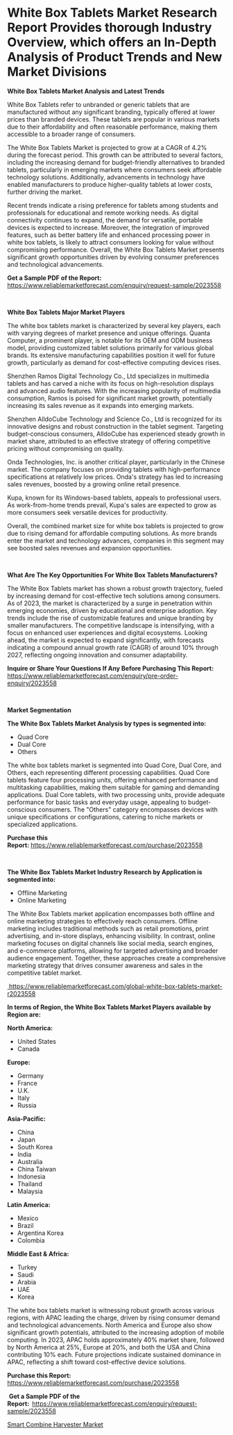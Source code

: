 <p><h1>White Box Tablets Market Research Report Provides thorough Industry Overview, which offers an In-Depth Analysis of Product Trends and New Market Divisions</h1></p><p><strong>White Box Tablets Market Analysis and Latest Trends</strong></p>
<p><p>White Box Tablets refer to unbranded or generic tablets that are manufactured without any significant branding, typically offered at lower prices than branded devices. These tablets are popular in various markets due to their affordability and often reasonable performance, making them accessible to a broader range of consumers.</p><p>The White Box Tablets Market is projected to grow at a CAGR of 4.2% during the forecast period. This growth can be attributed to several factors, including the increasing demand for budget-friendly alternatives to branded tablets, particularly in emerging markets where consumers seek affordable technology solutions. Additionally, advancements in technology have enabled manufacturers to produce higher-quality tablets at lower costs, further driving the market.</p><p>Recent trends indicate a rising preference for tablets among students and professionals for educational and remote working needs. As digital connectivity continues to expand, the demand for versatile, portable devices is expected to increase. Moreover, the integration of improved features, such as better battery life and enhanced processing power in white box tablets, is likely to attract consumers looking for value without compromising performance. Overall, the White Box Tablets Market presents significant growth opportunities driven by evolving consumer preferences and technological advancements.</p></p>
<p><strong>Get a Sample PDF of the Report:&nbsp;</strong> <a href="https://www.reliablemarketforecast.com/enquiry/request-sample/2023558?utm_campaign=2755&utm_medium=2&utm_source=Github&utm_content=ia&utm_term=28022025&utm_id=white-box-tablets">https://www.reliablemarketforecast.com/enquiry/request-sample/2023558</a></p>
<p>&nbsp;</p>
<p><strong>White Box Tablets Major Market Players</strong></p>
<p><p>The white box tablets market is characterized by several key players, each with varying degrees of market presence and unique offerings. Quanta Computer, a prominent player, is notable for its OEM and ODM business model, providing customized tablet solutions primarily for various global brands. Its extensive manufacturing capabilities position it well for future growth, particularly as demand for cost-effective computing devices rises.</p><p>Shenzhen Ramos Digital Technology Co., Ltd specializes in multimedia tablets and has carved a niche with its focus on high-resolution displays and advanced audio features. With the increasing popularity of multimedia consumption, Ramos is poised for significant market growth, potentially increasing its sales revenue as it expands into emerging markets.</p><p>Shenzhen AlldoCube Technology and Science Co., Ltd is recognized for its innovative designs and robust construction in the tablet segment. Targeting budget-conscious consumers, AlldoCube has experienced steady growth in market share, attributed to an effective strategy of offering competitive pricing without compromising on quality.</p><p>Onda Technologies, Inc. is another critical player, particularly in the Chinese market. The company focuses on providing tablets with high-performance specifications at relatively low prices. Onda's strategy has led to increasing sales revenues, boosted by a growing online retail presence.</p><p>Kupa, known for its Windows-based tablets, appeals to professional users. As work-from-home trends prevail, Kupa's sales are expected to grow as more consumers seek versatile devices for productivity.</p><p>Overall, the combined market size for white box tablets is projected to grow due to rising demand for affordable computing solutions. As more brands enter the market and technology advances, companies in this segment may see boosted sales revenues and expansion opportunities.</p></p>
<p>&nbsp;</p>
<p><strong>What Are The Key Opportunities For White Box Tablets Manufacturers?</strong></p>
<p><p>The White Box Tablets market has shown a robust growth trajectory, fueled by increasing demand for cost-effective tech solutions among consumers. As of 2023, the market is characterized by a surge in penetration within emerging economies, driven by educational and enterprise adoption. Key trends include the rise of customizable features and unique branding by smaller manufacturers. The competitive landscape is intensifying, with a focus on enhanced user experiences and digital ecosystems. Looking ahead, the market is expected to expand significantly, with forecasts indicating a compound annual growth rate (CAGR) of around 10% through 2027, reflecting ongoing innovation and consumer adaptability.</p></p>
<p><strong>Inquire or Share Your Questions If Any Before Purchasing This Report:</strong> <a href="https://www.reliablemarketforecast.com/enquiry/pre-order-enquiry/2023558?utm_campaign=2755&utm_medium=2&utm_source=Github&utm_content=ia&utm_term=28022025&utm_id=white-box-tablets">https://www.reliablemarketforecast.com/enquiry/pre-order-enquiry/2023558</a></p>
<p>&nbsp;</p>
<p><strong>Market Segmentation</strong></p>
<p><strong>The White Box Tablets Market Analysis by types is segmented into:</strong></p>
<p><ul><li>Quad Core</li><li>Dual Core</li><li>Others</li></ul></p>
<p><p>The white box tablets market is segmented into Quad Core, Dual Core, and Others, each representing different processing capabilities. Quad Core tablets feature four processing units, offering enhanced performance and multitasking capabilities, making them suitable for gaming and demanding applications. Dual Core tablets, with two processing units, provide adequate performance for basic tasks and everyday usage, appealing to budget-conscious consumers. The "Others" category encompasses devices with unique specifications or configurations, catering to niche markets or specialized applications.</p></p>
<p><strong>Purchase this Report:&nbsp;</strong><a href="https://www.reliablemarketforecast.com/purchase/2023558?utm_campaign=2755&utm_medium=2&utm_source=Github&utm_content=ia&utm_term=28022025&utm_id=white-box-tablets">https://www.reliablemarketforecast.com/purchase/2023558</a></p>
<p>&nbsp;</p>
<p><strong>The White Box Tablets Market Industry Research by Application is segmented into:</strong></p>
<p><ul><li>Offline Marketing</li><li>Online Marketing</li></ul></p>
<p><p>The White Box Tablets market application encompasses both offline and online marketing strategies to effectively reach consumers. Offline marketing includes traditional methods such as retail promotions, print advertising, and in-store displays, enhancing visibility. In contrast, online marketing focuses on digital channels like social media, search engines, and e-commerce platforms, allowing for targeted advertising and broader audience engagement. Together, these approaches create a comprehensive marketing strategy that drives consumer awareness and sales in the competitive tablet market.</p></p>
<p><a href="https://www.reliablemarketforecast.com/global-white-box-tablets-market-r2023558?utm_campaign=2755&utm_medium=2&utm_source=Github&utm_content=ia&utm_term=28022025&utm_id=white-box-tablets">&nbsp;https://www.reliablemarketforecast.com/global-white-box-tablets-market-r2023558</a></p>
<p><strong>In terms of Region, the White Box Tablets Market Players available by Region are:</strong></p>
<p>
    <p> <strong> North America: </strong>
        <ul>
            <li>United States</li>
            <li>Canada</li>
        </ul>
        </p> 
    <p> <strong> Europe: </strong>
        <ul>
            <li>Germany</li>
            <li>France</li>
            <li>U.K.</li>
            <li>Italy</li>
            <li>Russia</li>
        </ul>
        </p> 
    <p> <strong> Asia-Pacific: </strong>
        <ul>
            <li>China</li>
            <li>Japan</li>
            <li>South Korea</li>
            <li>India</li>
            <li>Australia</li>
            <li>China Taiwan</li>
            <li>Indonesia</li>
            <li>Thailand</li>
            <li>Malaysia</li>
        </ul>
        </p> 
    <p> <strong> Latin America: </strong>
        <ul>
            <li>Mexico</li>
            <li>Brazil</li>
            <li>Argentina Korea</li>
            <li>Colombia</li>
        </ul>
        </p> 
    <p> <strong> Middle East & Africa: </strong>
        <ul>
            <li>Turkey</li>
            <li>Saudi</li>
            <li>Arabia</li>
            <li>UAE</li>
            <li>Korea</li>
        </ul>
    </p>
    </p>
<p><p>The white box tablets market is witnessing robust growth across various regions, with APAC leading the charge, driven by rising consumer demand and technological advancements. North America and Europe also show significant growth potentials, attributed to the increasing adoption of mobile computing. In 2023, APAC holds approximately 40% market share, followed by North America at 25%, Europe at 20%, and both the USA and China contributing 10% each. Future projections indicate sustained dominance in APAC, reflecting a shift toward cost-effective device solutions.</p></p>
<p><strong>Purchase this Report: </strong><a href="https://www.reliablemarketforecast.com/purchase/2023558?utm_campaign=2755&utm_medium=2&utm_source=Github&utm_content=ia&utm_term=28022025&utm_id=white-box-tablets">https://www.reliablemarketforecast.com/purchase/2023558</a></p>
<p>&nbsp;<strong>Get a Sample PDF of the Report:&nbsp;&nbsp;</strong><a href="https://www.reliablemarketforecast.com/enquiry/request-sample/2023558?utm_campaign=2755&utm_medium=2&utm_source=Github&utm_content=ia&utm_term=28022025&utm_id=white-box-tablets">https://www.reliablemarketforecast.com/enquiry/request-sample/2023558</a></p>
<p><strong></strong></p>
<p><p><a href="https://github.com/julyju69/Market-Research-Report-List-6/blob/main/smart-combine-harvester-market.md?utm_campaign=2755&utm_medium=2&utm_source=Github&utm_content=ia&utm_term=28022025&utm_id=white-box-tablets">Smart Combine Harvester Market</a></p></p>